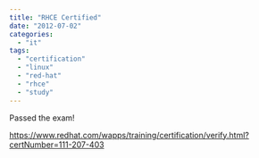 ```yaml
---
title: "RHCE Certified"
date: "2012-07-02"
categories: 
  - "it"
tags: 
  - "certification"
  - "linux"
  - "red-hat"
  - "rhce"
  - "study"
---
```


Passed the exam!

https://www.redhat.com/wapps/training/certification/verify.html?certNumber=111-207-403
